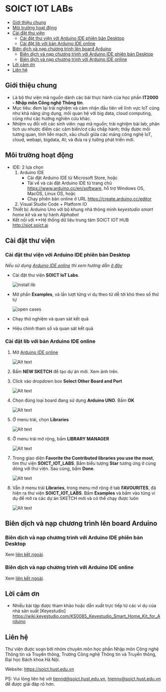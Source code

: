 # SOICT IOT LABs

- [Giới thiệu chung](#giới-thiệu-chung)
- [Môi trường hoạt động](#môi-trường-hoạt-động)
- [Cài đặt thư viện](#cài-đặt-thư-viện)
  - [Cài đặt thư viện với Arduino IDE phiên bản Desktop](#cài-đặt-thư-viện-với-arduino-ide-phiên-bản-desktop)
  - [Cài đặt lib với bản Arduino IDE online](#cài-đặt-lib-với-bản-arduino-ide-online)
- [Biên dịch và nạp chương trình lên board Arduino](#biên-dịch-và-nạp-chương-trình-lên-board-arduino)
  - [Biên dịch và nạp chương trình với Arduino IDE phiên bản Desktop](#biên-dịch-và-nạp-chương-trình-với-arduino-ide-phiên-bản-desktop)
  - [Biên dịch và nạp chương trình với Arduino IDE online](#biên-dịch-và-nạp-chương-trình-với-arduino-ide-online)
- [Lời cảm ơn](#lời-cảm-ơn)
- [Liên hệ](#liên-hệ)

## Giới thiệu chung

- Là bộ thư viện mã nguồn dành các bài thực hành của học phần **IT2000 - Nhập môn Công nghệ Thông tin**.
- Mục tiêu: đem lại trải nghiệm và cảm nhận đầu tiên về lĩnh vực IoT cũng như khả năng ứng dụng, mối quan hệ với big data, cloud computing, cũng như các hướng nghiên cứu khác.
- Nhiệm vụ đối với các sinh viên: nạp mã nguồn; trải nghiệm bài lab; phân tích ưu nhược điểm các cảm biến/cơ cấu chấp hành;  thấy được mối tương quan, tính liền mạch, xâu chuỗi giữa các mảng công nghệ IoT, cloud, webapi, bigdata, AI; và đưa ra ý tưởng phát triển mới.

## Môi trường hoạt động

- IDE: 2 lựa chọn
   1. Arduino IDE
      - Cài đặt Arduino IDE từ Microsoft Store, hoặc
      - Tải về và cài đặt Arduino IDE từ trang chủ <https://www.arduino.cc/en/software>, hỗ trợ Windows OS, MacOS, Linux OS, hoặc
      - Chạy phiên bản online ở URL <https://create.arduino.cc/editor>
   2. Visual Studio Code + Platform IO
- Thiết bị: Arduino Uno với bộ khung nhà thông minh *keyestudio smart home kit*   và xe tự hành *Alphabot*
- Kết nối với **Hệ thống dữ liệu trung tâm SOICT IOT HUB <http://siot.soict.ai>

## Cài đặt thư viện

### Cài đặt thư viện với Arduino IDE phiên bản Desktop

*Nếu sử dụng [Arduino IDE online](https://create.arduino.cc/editor) thì xem hướng dẫn [ở đây](#cài-đặt-lib-với-bản-arduino-ide-online)*

- Cài đặt thư viện **SOICT IoT Labs**.

  ![install lib](images/installlib.png)
- Mở phần **Examples**, và lần lượt từng ví dụ theo từ dễ tới khó theo số thứ tự

  ![open cases](images/opencases.png)
- Chạy thử nghiệm và quan sát kết quả
- Hiệu chỉnh tham số và quan sát kết quả

### Cài đặt lib với bản Arduino IDE online

1. Mở [Arduino IDE online](https://create.arduino.cc/editor)

   ![Alt text](images/openonline.png)

2. Bấm **NEW SKETCH** để tạo dự án mới. Xem ảnh trên.

3. Click vào dropdown box **Select Other Board and Port**

   ![Alt text](images/selectboard.png)
4. Chọn đúng loại board đang sử dụng **Arduino UNO**. Bấm **OK**

   ![Alt text](images/uno.png)

5. Ở menu trái, chọn **Libraries**

   ![Alt text](images/librariesitem.png)

6. Ở menu trái mở rộng, bấm **LIBRARY MANAGER**

   ![Alt text](images/librarybutton.png)

7. Trong giao diện **Favorite the Contributed libraries you use the most**, tìm thư viện **SOICT_IOT_LABS**.
   Bấm biểu tượng **Star** tương ứng ở cùng dòng với thư viện.
   Sau cùng, bấm **Done**.

   ![Alt text](images/searchlib.png)

8. Vẫn ở menu trái **Libraries**,  trong menu mở rộng ở tab **FAVOURITES**, đã hiện ra thư viện  **SOICT_IOT_LABS**. Bấm **Examples** và bấm vào từng ví dụ để mở ra các dự án SKETCH mới và có thể chạy được luôn

   ![Alt text](images/opencases2.png)

## Biên dịch và nạp chương trình lên board Arduino

### Biên dịch và nạp chương trình với Arduino IDE phiên bản Desktop

Xem [liên kết ngoài](http://arduino.vn/bai-viet/402-huong-dan-nap-chuong-trinh-don-gian-cho-arduino-uno-r3).

### Biên dịch và nạp chương trình với Arduino IDE online

Xem [liên kết ngoài](http://arduino.vn/tutorial/1333-lap-trinh-arduino-tren-may-voi-arduino-create-su-thay-tam-thoi-cho-codebender).

## Lời cảm ơn

- Nhiều bài tập được tham khảo hoặc dẫn xuất trực tiếp từ các ví dụ của nhà sản xuất [Keyestudio] <https://wiki.keyestudio.com/KS0085_Keyestudio_Smart_Home_Kit_for_Arduino>

## Liên hệ

Thư viện được soạn bởi nhóm chuyên môn học phần Nhập môn Công nghệ Thông tin và Truyền thông, Trường Công nghệ Thông tin và Truyền thông, Đại học Bách khoa Hà Nội.

Website: <https://soict.hust.edu.vn>

PS: Vui lòng liên hệ với <tiennd@soict.hust.edu.vn>, <hiennv@soict.hust.edu.vn> để được giải đáp rõ hơn.
